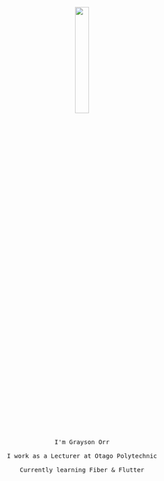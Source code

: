 <p align="center">
  <img src="https://media.giphy.com/media/MeJgB3yMMwIaHmKD4z/giphy.gif" width="25%">
  <br><br>
  <samp>
    I'm Grayson Orr
    <br><br>
    I work as a Lecturer at Otago Polytechnic
    <br><br>
    Currently learning Fiber & Flutter
  </samp>
</p>
